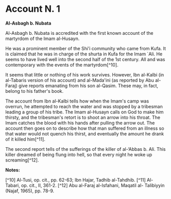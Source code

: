 Account N. 1
============

**Al-Asbagh b. Nubata**

Al-Asbagh b. Nubata is accredited with the first known account of the
martyrdom of the Imam al-Husayn.

He was a prominent member of the Shi’i community who came from Kufa. It
is claimed that he was in charge of the shurta in Kufa for the Imam
\`Ali. He seems to have lived well into the second half of the 1st
century. All and was contemporary with the events of the
martyrdom[^10].

It seems that little or nothing of his work survives. However, Ibn
al-Kalbi (in al-Tabaris version of his account) and al-Mada'ini (as
reported by Abu al-Faraj) give reports emanating from his son al-Qasim.
These may, in fact, belong to his father's book.

The account from Ibn al-Kalbi tells how when the Imam's camp was
overrun, he attempted to reach the water and was stopped by a tribesman
leading a group of his tribe. The Imam al-Husayn calls on God to make
him thirsty, and the tribesman's retort is to shoot an arrow into his
throat. The Imam catches the blood with his hands after pulling the
arrow out. The account then goes on to describe how that man suffered
from an illness so that water would not quench his thirst, and
eventually the amount he drank of it killed him[^11].

The second report tells of the sufferings of the killer of al-‘Abbas b.
Ali. This killer dreamed of being flung into hell, so that every night
he woke up screaming[^12].

**Notes:**

[^10] Al-Tusi, op. cit., pp. 62-63; Ibn Hajar, Tadhib al-Tahdhib.
[^11] Al-Tabari, op. cit., II, 361-2.
[^12] Abu al-Faraj al-Isfahani, Maqatil al- Talibiyyin (Najaf, 1965),
pp. 78-9.

